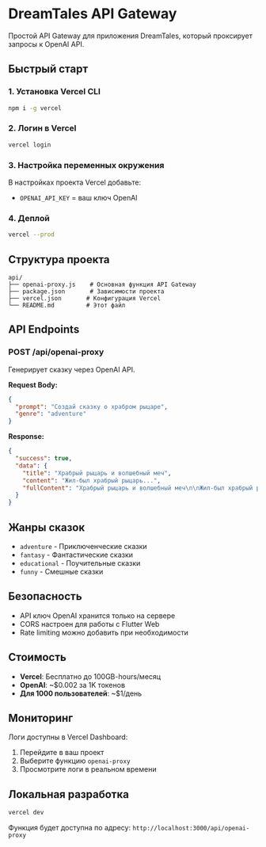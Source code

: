 # DreamTales API Gateway

Простой API Gateway для приложения DreamTales, который проксирует запросы к OpenAI API.

## Быстрый старт

### 1. Установка Vercel CLI
```bash
npm i -g vercel
```

### 2. Логин в Vercel
```bash
vercel login
```

### 3. Настройка переменных окружения
В настройках проекта Vercel добавьте:
- `OPENAI_API_KEY` = ваш ключ OpenAI

### 4. Деплой
```bash
vercel --prod
```

## Структура проекта

```
api/
├── openai-proxy.js    # Основная функция API Gateway
├── package.json       # Зависимости проекта
├── vercel.json       # Конфигурация Vercel
└── README.md         # Этот файл
```

## API Endpoints

### POST /api/openai-proxy

Генерирует сказку через OpenAI API.

**Request Body:**
```json
{
  "prompt": "Создай сказку о храбром рыцаре",
  "genre": "adventure"
}
```

**Response:**
```json
{
  "success": true,
  "data": {
    "title": "Храбрый рыцарь и волшебный меч",
    "content": "Жил-был храбрый рыцарь...",
    "fullContent": "Храбрый рыцарь и волшебный меч\n\nЖил-был храбрый рыцарь..."
  }
}
```

## Жанры сказок

- `adventure` - Приключенческие сказки
- `fantasy` - Фантастические сказки  
- `educational` - Поучительные сказки
- `funny` - Смешные сказки

## Безопасность

- API ключ OpenAI хранится только на сервере
- CORS настроен для работы с Flutter Web
- Rate limiting можно добавить при необходимости

## Стоимость

- **Vercel**: Бесплатно до 100GB-hours/месяц
- **OpenAI**: ~$0.002 за 1K токенов
- **Для 1000 пользователей**: ~$1/день

## Мониторинг

Логи доступны в Vercel Dashboard:
1. Перейдите в ваш проект
2. Выберите функцию `openai-proxy`
3. Просмотрите логи в реальном времени

## Локальная разработка

```bash
vercel dev
```

Функция будет доступна по адресу: `http://localhost:3000/api/openai-proxy` 